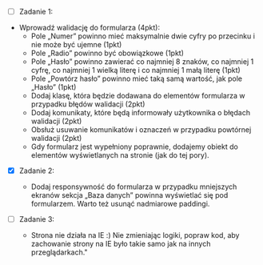 - [ ] Zadanie 1:


* Wprowadź walidację do formularza (4pkt):
  * Pole „Numer” powinno mieć maksymalnie dwie cyfry po
  przecinku i nie może być ujemne (1pkt)
  * Pole „Radio” powinno być obowiązkowe (1pkt)
  * Pole „Hasło” powinno zawierać co najmniej 8 znaków, co
  najmniej 1 cyfrę, co najmniej 1 wielką literę i co najmniej 1
  małą literę (1pkt)
  * Pole „Powtórz hasło” powinno mieć taką samą wartość, jak
  pole „Hasło” (1pkt)
  * Dodaj klasę, która będzie dodawana do elementów
  formularza w przypadku błędów walidacji (2pkt)
  * Dodaj komunikaty, które będą informowały użytkownika
  o błędach walidacji (2pkt)
  * Obsłuż usuwanie komunikatów i oznaczeń w przypadku
  powtórnej walidacji (2pkt)
  * Gdy formularz jest wypełniony poprawnie, dodajemy
  obiekt do elementów wyświetlanych na stronie (jak do tej
  pory).

- [x] Zadanie 2:
  * Dodaj responsywność do  formularza w przypadku  mniejszych ekranów sekcja
    „Baza danych” powinna   wyświetlać się pod formularzem.
    Warto też usunąć nadmiarowe
    paddingi.

- [ ] Zadanie 3:

    * Strona nie działa na IE :) Nie zmieniając logiki, popraw
kod, aby zachowanie strony na IE było takie samo jak na
innych przeglądarkach."
